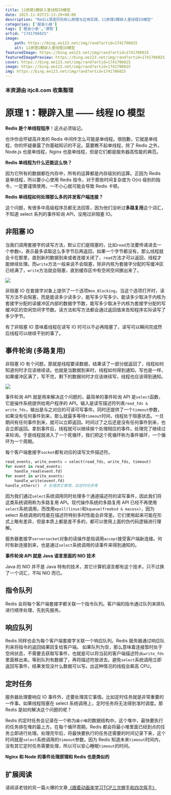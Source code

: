 ```yaml
---
title: 11原理1鞭辟入里线程IO模型
date: 2025-11-03T23:13:29+08:00
description: "Redis深度历险核心原理与应用实践，11原理1鞭辟入里线程IO模型"
categories: ['掘金小册']
tags: ['掘金小册','课程']
artid: "1741706025"
image:
    path: https://bing.ee123.net/img/rand?artid=1741706025
    alt: 11原理1鞭辟入里线程IO模型
featuredImage: https://bing.ee123.net/img/rand?artid=1741706025
featuredImagePreview: https://bing.ee123.net/img/rand?artid=1741706025
cover: https://bing.ee123.net/img/rand?artid=1741706025
image: https://bing.ee123.net/img/rand?artid=1741706025
img: https://bing.ee123.net/img/rand?artid=1741706025
---
```


### 本资源由 itjc8.com 收集整理
# 原理 1：鞭辟入里 —— 线程 IO 模型

**Redis 是个单线程程序**！这点必须铭记。

也许你会怀疑高并发的 Redis 中间件怎么可能是单线程。很抱歉，它就是单线程，你的怀疑暴露了你基础知识的不足。莫要瞧不起单线程，除了 Redis 之外，Node.js 也是单线程，Nginx 也是单线程，但是它们都是服务器高性能的典范。

**Redis 单线程为什么还能这么快？**

因为它所有的数据都在内存中，所有的运算都是内存级别的运算。正因为 Redis 是单线程，所以要小心使用 Redis 指令，对于那些时间复杂度为 O(n) 级别的指令，一定要谨慎使用，一不小心就可能会导致 Redis 卡顿。

**Redis 单线程如何处理那么多的并发客户端连接？**

这个问题，有很多中高级程序员都无法回答，因为他们没听过**多路复用**这个词汇，不知道 select 系列的事件轮询 API，没用过非阻塞 IO。

非阻塞 IO
--
当我们调用套接字的读写方法，默认它们是阻塞的，比如```read```方法要传递进去一个参数```n```，表示最多读取这么多字节后再返回，如果一个字节都没有，那么线程就会卡在那里，直到新的数据到来或者连接关闭了，```read```方法才可以返回，线程才能继续处理。而```write```方法一般来说不会阻塞，除非内核为套接字分配的写缓冲区已经满了，```write```方法就会阻塞，直到缓存区中有空闲空间挪出来了。


![](https://user-gold-cdn.xitu.io/2018/8/26/165739c849e21857?w=1850&h=894&f=png&s=194143)

非阻塞 IO 在套接字对象上提供了一个选项```Non_Blocking```，当这个选项打开时，读写方法不会阻塞，而是能读多少读多少，能写多少写多少。能读多少取决于内核为套接字分配的读缓冲区内部的数据字节数，能写多少取决于内核为套接字分配的写缓冲区的空闲空间字节数。读方法和写方法都会通过返回值来告知程序实际读写了多少字节。

有了非阻塞 IO 意味着线程在读写 IO 时可以不必再阻塞了，读写可以瞬间完成然后线程可以继续干别的事了。

事件轮询 (多路复用)
--
非阻塞 IO 有个问题，那就是线程要读数据，结果读了一部分就返回了，线程如何知道何时才应该继续读。也就是当数据到来时，线程如何得到通知。写也是一样，如果缓冲区满了，写不完，剩下的数据何时才应该继续写，线程也应该得到通知。

![](https://user-gold-cdn.xitu.io/2018/7/10/164821ee63cfc36f?w=762&h=508&f=png&s=51094)

事件轮询 API 就是用来解决这个问题的，最简单的事件轮询 API 是```select```函数，它是操作系统提供给用户程序的 API。输入是读写描述符列表```read_fds & write_fds```，输出是与之对应的可读可写事件。同时还提供了一个```timeout```参数，如果没有任何事件到来，那么就最多等待```timeout```时间，线程处于阻塞状态。一旦期间有任何事件到来，就可以立即返回。时间过了之后还是没有任何事件到来，也会立即返回。拿到事件后，线程就可以继续挨个处理相应的事件。处理完了继续过来轮询。于是线程就进入了一个死循环，我们把这个死循环称为事件循环，一个循环为一个周期。

每个客户端套接字```socket```都有对应的读写文件描述符。

```py
read_events, write_events = select(read_fds, write_fds, timeout)
for event in read_events:
    handle_read(event.fd)
for event in write_events:
    handle_write(event.fd)
handle_others()  # 处理其它事情，如定时任务等
```

因为我们通过```select```系统调用同时处理多个通道描述符的读写事件，因此我们将这类系统调用称为多路复用 API。现代操作系统的多路复用 API 已经不再使用```select```系统调用，而改用```epoll(linux)```和```kqueue(freebsd & macosx)```，因为 select 系统调用的性能在描述符特别多时性能会非常差。它们使用起来可能在形式上略有差异，但是本质上都是差不多的，都可以使用上面的伪代码逻辑进行理解。

服务器套接字```serversocket```对象的读操作是指调用```accept```接受客户端新连接。何时有新连接到来，也是通过```select```系统调用的读事件来得到通知的。

**事件轮询 API 就是 Java 语言里面的 NIO 技术**

Java 的 NIO 并不是 Java 特有的技术，其它计算机语言都有这个技术，只不过换了一个词汇，不叫 NIO 而已。

指令队列
--
Redis 会将每个客户端套接字都关联一个指令队列。客户端的指令通过队列来排队进行顺序处理，先到先服务。

响应队列
--
Redis 同样也会为每个客户端套接字关联一个响应队列。Redis 服务器通过响应队列来将指令的返回结果回复给客户端。
如果队列为空，那么意味着连接暂时处于空闲状态，不需要去获取写事件，也就是可以将当前的客户端描述符从```write_fds```里面移出来。等到队列有数据了，再将描述符放进去。避免```select```系统调用立即返回写事件，结果发现没什么数据可以写。出这种情况的线程会飙高 CPU。

定时任务
--
服务器处理要响应 IO 事件外，还要处理其它事情。比如定时任务就是非常重要的一件事。如果线程阻塞在 select 系统调用上，定时任务将无法得到准时调度。那 Redis 是如何解决这个问题的呢？

Redis 的定时任务会记录在一个称为```最小堆```的数据结构中。这个堆中，最快要执行的任务排在堆的最上方。在每个循环周期，Redis 都会将最小堆里面已经到点的任务立即进行处理。处理完毕后，将最快要执行的任务还需要的时间记录下来，这个时间就是```select```系统调用的```timeout```参数。因为 Redis 知道未来```timeout```时间内，没有其它定时任务需要处理，所以可以安心睡眠```timeout```的时间。

**Nginx 和 Node 的事件处理原理和 Redis 也是类似的**

## 扩展阅读

请阅读老钱的另一篇火爆的文章[《跟着动画来学习TCP三次握手和四次挥手》](https://juejin.im/post/5b29d2c4e51d4558b80b1d8c)